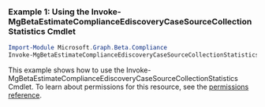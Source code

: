 ### Example 1: Using the Invoke-MgBetaEstimateComplianceEdiscoveryCaseSourceCollectionStatistics Cmdlet
```powershell
Import-Module Microsoft.Graph.Beta.Compliance
Invoke-MgBetaEstimateComplianceEdiscoveryCaseSourceCollectionStatistics -CaseId $caseId -SourceCollectionId $sourceCollectionId
```
This example shows how to use the Invoke-MgBetaEstimateComplianceEdiscoveryCaseSourceCollectionStatistics Cmdlet.
To learn about permissions for this resource, see the [permissions reference](/graph/permissions-reference).
